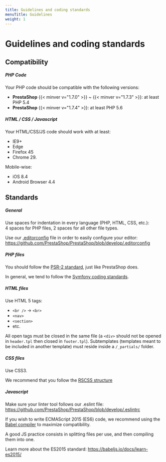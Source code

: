 ```yaml
---
title: Guidelines and coding standards
menuTitle: Guidelines
weight: 1
---
```


# Guidelines and coding standards

## Compatibility

##### PHP Code

Your PHP code should be compatible with the following versions:

- **PrestaShop** {{< minver v="1.7.0" >}} ~ {{< minver v="1.7.3" >}}: at least PHP 5.4
- **PrestaShop** {{< minver v="1.7.4" >}}: at least PHP 5.6

##### HTML / CSS / Javascript

Your HTML/CSS/JS code should work with at least:

- IE9+
- Edge
- Firefox 45
- Chrome 29.

Mobile-wise:
 
- iOS 8.4
- Android Browser 4.4

## Standards

##### General

Use spaces for indentation in every language (PHP, HTML, CSS, etc.):<br>4 spaces for PHP files, 2 spaces for all other file types.

Use our [.editorconfig](http://editorconfig.org/) file in order to easily configure your editor: https://github.com/PrestaShop/PrestaShop/blob/develop/.editorconfig

##### PHP files

You should follow the [PSR-2 standard](http://www.php-fig.org/psr/psr-2/), just like PrestaShop does.

In general, we tend to follow the [Symfony coding standards](http://symfony.com/doc/current/contributing/code/standards.html).

##### HTML files

Use HTML 5 tags:

* `<br />` → `<br>`
* `<nav>`
* `<section>`
* etc.

All open tags must be closed in the same file (a `<div>` should not be opened in `header.tpl` then closed in `footer.tpl`). Subtemplates (templates meant to be included in another template) must reside inside a `/_partials/` folder.

##### CSS files

Use CSS3.

We recommend that you follow the [RSCSS structure](http://rscss.io/)

##### Javascript

Make sure your linter tool follows our .eslint file: https://github.com/PrestaShop/PrestaShop/blob/develop/.eslintrc

If you wish to write ECMAScript 2015 (ES6) code, we recommend using the [Babel compiler](https://babeljs.io/) to maximize compatibility.

A good JS practice consists in splitting files per use, and then compiling them into one.

Learn more about the ES2015 standard: https://babeljs.io/docs/learn-es2015/
